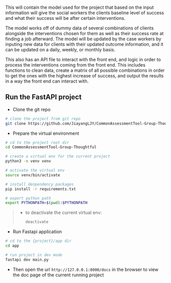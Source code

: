 This will contain the model used for the project that based on the input information will give the social workers the clients baseline level of success and what their success will be after certain interventions.

The model works off of dummy data of several combinations of clients alongside the interventions chosen for them as well as their success rate at finding a job afterward. The model will be updated by the case workers by inputing new data for clients with their updated outcome information, and it can be updated on a daily, weekly, or monthly basis.

This also has an API file to interact with the front end, and logic in order to process the interventions coming from the front end. This includes functions to clean data, create a matrix of all possible combinations in order to get the ones with the highest increase of success, and output the results in a way the front end can interact with.

## Run the FastAPI project

- Clone the git repo

```bash
# clone the project from git repo
git clone https://github.com/JiayangLJY/CommonAssessmentTool-Group-Thoughtful.git
```



* Prepare the virtual environment

```bash
# cd to the project root dir
cd CommonAssessmentTool-Group-Thoughtful

# create a virtual env for the current project
python3 -m venv venv

# activate the virtual env
source venv/bin/activate

# install denpendency packages
pip install -r requirements.txt

# export python path
export PYTHONPATH=$(pwd):$PYTHONPATH
```

> - to deactivate the current virtual env:
>
>   ```bash
>   deactivate
>   ```



- Run Fastapi application

```bash
# cd to the {project}/app dir
cd app

# run project in dev mode
fastapi dev main.py 
```

- Then open the url `http://127.0.0.1:8000/docs` in the browser to view the doc page of the current running project

